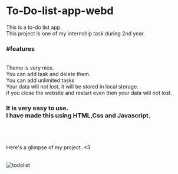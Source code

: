 # To-Do-list-app-webd
This is a to-do list app. <br> This project is one of my internship task during 2nd year.
<br> <h3>#features</h3> <br>
Theme is very nice. <br> You can add task and delete them. 
<br> You can add unlimited tasks <br> Your data will not lost, it will be stored in local storage.
<br> if you close the website and restart even then your data will not lost.

<h3>It is very easy to use. <br> I have made this using HTML,Css and Javascript.</h3>
<br><br><br>
Here's a glimpse of my project..<3 <br><br>
  
![todolist](https://github.com/user-attachments/assets/86e0a683-d3c0-4ee0-b73c-91f11489d0a7)

